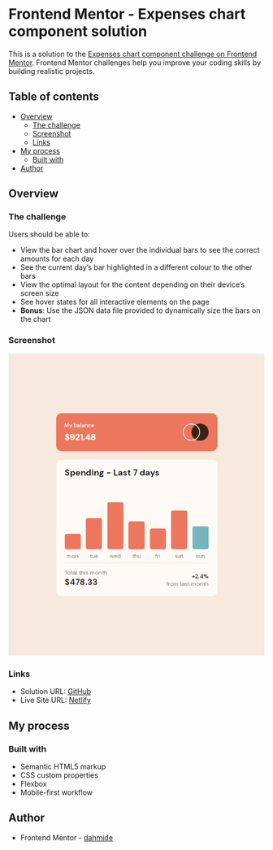 # Frontend Mentor - Expenses chart component solution

This is a solution to the [Expenses chart component challenge on Frontend Mentor](https://www.frontendmentor.io/challenges/expenses-chart-component-e7yJBUdjwt). Frontend Mentor challenges help you improve your coding skills by building realistic projects. 

## Table of contents

- [Overview](#overview)
    - [The challenge](#the-challenge)
    - [Screenshot](#screenshot)
    - [Links](#links)
- [My process](#my-process)
    - [Built with](#built-with)
- [Author](#author)

## Overview

### The challenge

Users should be able to:

- View the bar chart and hover over the individual bars to see the correct amounts for each day
- See the current day’s bar highlighted in a different colour to the other bars
- View the optimal layout for the content depending on their device’s screen size
- See hover states for all interactive elements on the page
- **Bonus**: Use the JSON data file provided to dynamically size the bars on the chart

### Screenshot

![](./src/assets/screenshot.png)


### Links

- Solution URL: [GitHub](https://github.com/dahmide/expenses-chart-component-challenge)
- Live Site URL: [Netlify](https://ecc-dahmide-frontendmentor.netlify.app)

## My process

### Built with

- Semantic HTML5 markup
- CSS custom properties
- Flexbox
- Mobile-first workflow

## Author

- Frontend Mentor - [dahmide](https://www.frontendmentor.io/profile/blarrklad)
